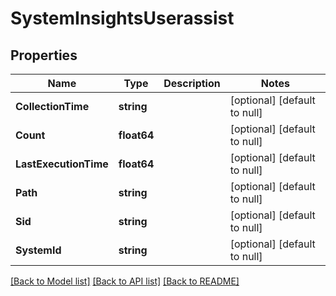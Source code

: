 # SystemInsightsUserassist

## Properties
Name | Type | Description | Notes
------------ | ------------- | ------------- | -------------
**CollectionTime** | **string** |  | [optional] [default to null]
**Count** | **float64** |  | [optional] [default to null]
**LastExecutionTime** | **float64** |  | [optional] [default to null]
**Path** | **string** |  | [optional] [default to null]
**Sid** | **string** |  | [optional] [default to null]
**SystemId** | **string** |  | [optional] [default to null]

[[Back to Model list]](../README.md#documentation-for-models) [[Back to API list]](../README.md#documentation-for-api-endpoints) [[Back to README]](../README.md)


